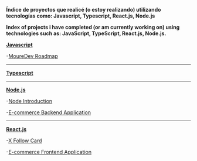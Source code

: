 **Índice de proyectos que realicé (o estoy realizando) utilizando tecnologías como: Javascript, Typescript, React.js, Node.js**

**Index of projects i have completed (or am currently working on) using technologies such as: JavaScript, TypeScript, React.js, Node.js.**


**[Javascript](https://github.com/MantraGitH/Projects/tree/main/Javascript)**

-[MoureDev Roadmap](https://github.com/MantraGitH/Projects/tree/main/Javascript/RoadMap-MoureDev)

---

**[Typescript](https://github.com/MantraGitH/Projects-Index/tree/main/Typescript)**

---

**[Node.js](https://github.com/MantraGitH/Projects/tree/main/Node)**

-[Node Introduction](https://github.com/MantraGitH/Projects/tree/main/Node/1.Introduction)

-[E-commerce Backend Application](https://github.com/MantraGitH/finalecommerce)

---

**[React.js](https://github.com/MantraGitH/Projects/tree/main/React)**

-[X Follow Card](https://github.com/MantraGitH/react-x-follow-card)

-[E-commerce Frontend Application](https://github.com/MantraGitH/ProyectoFinal-React.js)


